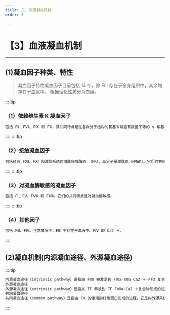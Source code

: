 ```yaml
---
title: 三、血液凝血机制
order: 3

---
```


# 【3】血液凝血机制

<kaodian :text="'血液学检验记忆卡'" />

<!-- ###### 第二十八章 血栓与止血的基本理论

> 临床血液学检验 -->

<beitiX/>

---

## (1)凝血因子种类、特性

<son :text="'血液学检验记忆卡'" text1="(1)凝血因子种类、特性" :textOption="[['掌握','基础知识','相关专业知识'],['熟练掌握','基础知识','相关专业知识'],['熟练掌握','基础知识','相关专业知识']]" />

> 凝血因子特性凝血因子目前包括 14 个，除 FⅢ 存在于全身组织中，其余均存在于血浆中。
> 根据理化性质分为四组。

::::tip

### （1）依赖维生素 K 凝血因子

```js
包括 FⅡ、FⅦ、FⅨ 和 FⅩ，其共同特点是在各自分子结构的氨基末端含有数量不等的 γ-羧基谷氨酸残基，在肝脏合成中必须依赖维生素 K。依赖维生素 K 凝血因子（依 K 因子）通过 γ-羧基谷氨酸与 Ca2 ＋结合，再与磷脂结合，这是依 K 因子参与凝血反应的基础。

```

::::
::::tip

### （2）接触凝血因子

```js
包括经典 FⅫ、FⅪ 和激肽系统的激肽释放酶原 （PK）、高分子量激肽原（HMWK）。它们的共同特点是通过接触反应启动内源凝血途径，并与激肽、纤溶和补体等系统相联系。

```

::::
::::tip

### （3）对凝血酶敏感的凝血因子

```js
包括 FⅠ、FⅤ、FⅧ 和 FⅩⅢ，它们的共同特点是对凝血酶敏感。

```

::::
::::tip

### （4）其他因子

```js
包括 FⅢ、FⅣ。正常情况下，FⅢ 不存在于血液中。FⅣ 即 Ca2 ＋。
```

::::

## (2)凝血机制(内源凝血途径、外源凝血途径)

<son :text="'血液学检验记忆卡'" text1="(2)凝血机制(内源凝血途径、外源凝血途径)" :textOption="[['掌握','基础知识','相关专业知识'],['熟练掌握','基础知识','相关专业知识'],['熟练掌握','基础知识','相关专业知识']]" />

::::tip

```js
内源凝血途径（intrinsic pathway）是指由 FⅫ 被激活到 FⅨa-Ⅷa-Ca2 ＋-PF3 复合物形成的过程。
外源凝血途径
外源凝血途径（extrinsic pathway）是指从 TF 释放到 TF-FⅦa-Ca2 ＋复合物形成的过程。
共同凝血途径
共同凝血途径（common pathway）是指由 FⅩ 的激活到纤维蛋白形成的过程，它是内外源系统的共同凝血阶段。
```

::::
